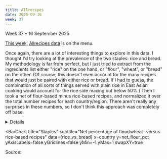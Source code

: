 ```yaml
---
title: Allrecipes
date: 2025-09-16
week: 37
---
```


<Note>
  Week 37 • 16 September 2025
</Note>

[This week](https://github.com/rfordatascience/tidytuesday/blob/main/data/2025/2025-09-16/readme.md), [Allrecipes data](https://cran.r-project.org/package=tastyR) is on the menu.

Once again, there are a lot of interesting things to explore in this data. I thought I'd try looking at the prevalence of the two staples: rice and bread. My methodology is far from perfect, but I just tried to extract from the ingredients list either "rice" on the one hand, or "flour", "wheat", or "bread" on the other. (Of course, this doesn't even account for the many recipes that would just be paired with either rice or bread. If I had to guess, the combination of all sorts of things served with plain rice in East Asian cooking would account for the rice side maxing out below 50%.) Then I took a net of flour-based minus rice-based recipes, and normalized it over the total number recipes for each country/region. There aren't really any surprises in these numbers, so I don't think this approach was completely off base.

<Details title="Queries">

Taking a page from last week, once I'd done my exploration and settled on a query I went ahead and generated a static CSV:

```sql
copy (
  with parse_ingredients as (
       select *,
              ingredients like '%rice%' as has_rice,
              ingredients similar to '.*(flour|bread|wheat).*' as has_flour
         from 'https://raw.githubusercontent.com/rfordatascience/tidytuesday/main/data/2025/2025-09-16/cuisines.csv'
  )

   select country,
          count_if(has_rice) as rice_recipes,
          count_if(has_flour) as flour_recipes,
          count(*) as all_recipes,
          (flour_recipes - rice_recipes)/all_recipes as net_flour_pct
     from parse_ingredients
 group by all
) to 'rice_vs_bread.csv'
```

```sql rice_vs_bread
from tidytuesday.rice_vs_bread
```

</Details>

<BarChart
    title="Staples"
    subtitle="Net percentage of flour/wheat- versus rice-based recipes"
    data={rice_vs_bread}
    x=country
    y=net_flour_pct
    yAxisLabels=false
    yGridlines=false
    yMin=-1
    yMax=1
    swapXY=true
>
  <ReferenceArea yMin='0' yMax='1' label=🥖 fontSize=48 color=warning labelPosition=bottomRight labelPadding=12/>
  <ReferenceArea yMin='-1' yMax='0' label=🍚 fontSize=48 labelPosition=topLeft labelPadding=12/>
</BarChart>

<Note>
Source: <Link label='tastyR package' url='https://cran.r-project.org/package=tastyR' />
</Note>
